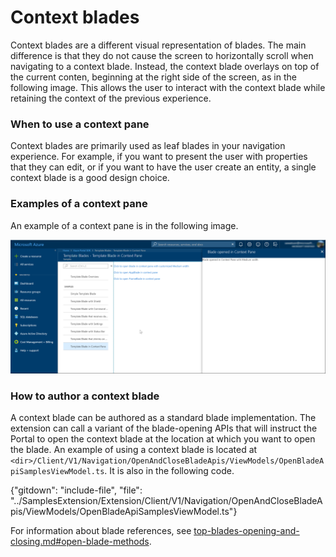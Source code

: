 # Context blades

Context blades are a different visual representation of blades. The main difference is that they do not cause the screen to horizontally scroll when navigating to a context blade. Instead, the context blade  overlays on top of the current conten, beginning at  the right side of the screen, as in the following image.  This allows the user to interact with the context blade while retaining the context of the previous experience.

### When to use a context pane

Context blades are primarily used as leaf blades in your navigation experience. For example, if you want to present the user with properties that they can edit, or if you want to have the user create an entity, a single context blade is a good design choice.

### Examples of a context pane

An example of a context pane is in the following image.

![alt-text](../media/portalfx-blades/contextBlade.png "Context Pane")

### How to author a context blade

A context blade can be authored as a standard blade implementation. The extension can call a variant of the blade-opening APIs that will instruct the Portal to open the context blade at the location at which you want to open the blade. 
An example of using a context blade is located at `<dir>/Client/V1/Navigation/OpenAndCloseBladeApis/ViewModels/OpenBladeApiSamplesViewModel.ts`. It is also in the following code.

{"gitdown": "include-file", "file": "../SamplesExtension/Extension/Client/V1/Navigation/OpenAndCloseBladeApis/ViewModels/OpenBladeApiSamplesViewModel.ts"}
    
For information about blade references, see [top-blades-opening-and-closing.md#open-blade-methods](top-blades-opening-and-closing.md#open-blade-methods).
